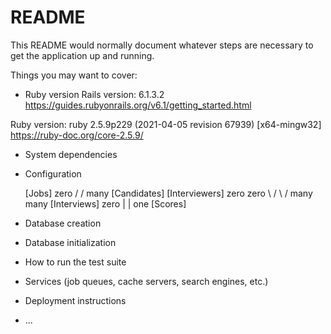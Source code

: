 # README

This README would normally document whatever steps are necessary to get the
application up and running.

Things you may want to cover:

* Ruby version
Rails version: 6.1.3.2
https://guides.rubyonrails.org/v6.1/getting_started.html

Ruby version: ruby 2.5.9p229 (2021-04-05 revision 67939) [x64-mingw32]
https://ruby-doc.org/core-2.5.9/

* System dependencies

* Configuration

     [Jobs]
      zero
      /
     /
   many
[Candidates]	[Interviewers]
   zero		     zero
     \		     /
      \		    /
      many	  many
	[Interviews]
	    zero
	     |
	     |
	    one
	 [Scores]


* Database creation

* Database initialization

* How to run the test suite

* Services (job queues, cache servers, search engines, etc.)

* Deployment instructions

* ...
